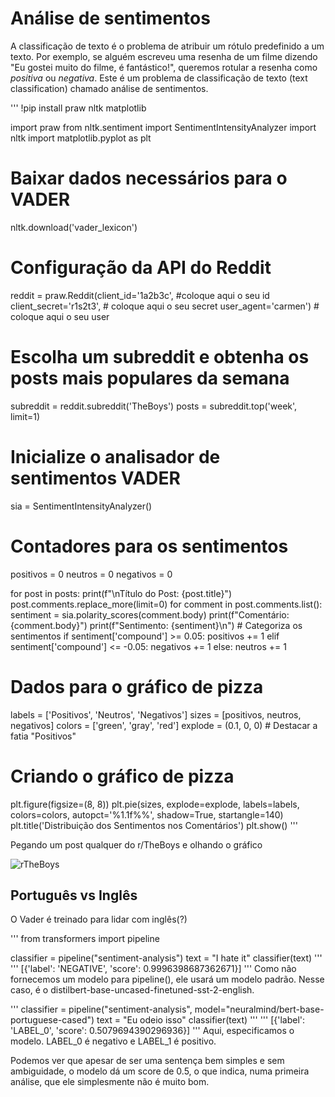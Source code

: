 # Análise de sentimentos

A classificação de texto é o problema de atribuir um rótulo predefinido a um texto. Por exemplo, se alguém escreveu uma resenha de um filme dizendo "Eu gostei muito do filme, é fantástico!", queremos rotular a resenha como *positiva* ou *negativa*. Este é um problema de classificação de texto (text classification) chamado análise de sentimentos.

'''
!pip install praw nltk matplotlib

import praw
from nltk.sentiment import SentimentIntensityAnalyzer
import nltk
import matplotlib.pyplot as plt

# Baixar dados necessários para o VADER
nltk.download('vader_lexicon')

# Configuração da API do Reddit
reddit = praw.Reddit(client_id='1a2b3c',  #coloque aqui o seu id
                     client_secret='r1s2t3',  # coloque aqui o seu secret
                     user_agent='carmen')  # coloque aqui o seu user

# Escolha um subreddit e obtenha os posts mais populares da semana
subreddit = reddit.subreddit('TheBoys')
posts = subreddit.top('week', limit=1)

# Inicialize o analisador de sentimentos VADER
sia = SentimentIntensityAnalyzer()

# Contadores para os sentimentos
positivos = 0
neutros = 0
negativos = 0

for post in posts:
    print(f"\nTítulo do Post: {post.title}")
    post.comments.replace_more(limit=0)
    for comment in post.comments.list():
        sentiment = sia.polarity_scores(comment.body)
        print(f"Comentário: {comment.body}")
        print(f"Sentimento: {sentiment}\n")
        # Categoriza os sentimentos
        if sentiment['compound'] >= 0.05:
            positivos += 1
        elif sentiment['compound'] <= -0.05:
            negativos += 1
        else:
            neutros += 1

# Dados para o gráfico de pizza
labels = ['Positivos', 'Neutros', 'Negativos']
sizes = [positivos, neutros, negativos]
colors = ['green', 'gray', 'red']
explode = (0.1, 0, 0)  # Destacar a fatia "Positivos"

# Criando o gráfico de pizza
plt.figure(figsize=(8, 8))
plt.pie(sizes, explode=explode, labels=labels, colors=colors,
        autopct='%1.1f%%', shadow=True, startangle=140)
plt.title('Distribuição dos Sentimentos nos Comentários')
plt.show()
'''

Pegando um post qualquer do r/TheBoys e olhando o gráfico

![rTheBoys](https://github.com/user-attachments/assets/190908c1-b453-4636-8374-caf4c3cea092)


## Português vs Inglês

O Vader é treinado para lidar com inglês(?)

'''
from transformers import pipeline

classifier = pipeline("sentiment-analysis")
text = "I hate it"
classifier(text)
'''
'''
[{'label': 'NEGATIVE', 'score': 0.9996398687362671}]
'''
Como não fornecemos um modelo para pipeline(), ele usará um modelo padrão. Nesse caso, é o distilbert-base-uncased-finetuned-sst-2-english.

'''
classifier = pipeline("sentiment-analysis", model="neuralmind/bert-base-portuguese-cased")
text = "Eu odeio isso"
classifier(text)
'''
'''
[{'label': 'LABEL_0', 'score': 0.5079694390296936}]
'''
Aqui, especificamos o modelo. LABEL_0 é negativo e LABEL_1 é positivo.

Podemos ver que apesar de ser uma sentença bem simples e sem ambiguidade, o modelo dá um score de 0.5, o que indica, numa primeira análise, que ele simplesmente não é muito bom.

